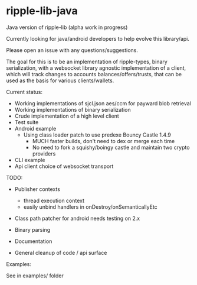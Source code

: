 ripple-lib-java
===============

Java version of ripple-lib (alpha work in progress)

Currently looking for java/android developers to help evolve this library/api.

Please open an issue with any questions/suggestions.

The goal for this is to be an implementation of ripple-types, binary
serialization, with a websocket library agnostic implementation of a client,
which will track changes to accounts balances/offers/trusts, that can be used as
the basis for various clients/wallets.

Current status:

  - Working implementations of sjcl.json aes/ccm for payward blob retrieval
  - Working implementations of binary serialization
  - Crude implementation of a high level client
  - Test suite
  - Android example
    - Using class loader patch to use predexe Bouncy Castle 1.4.9
      - MUCH faster builds, don't need to dex or merge each time
      - No need to fork a squishy/boingy castle and maintain two crypto providers
  - CLI example
  - Api client choice of websocket transport

TODO:
  - Publisher contexts
    - thread execution context
    - easily unbind handlers in onDestroy/onSemanticallyEtc

  - Class path patcher for android needs testing on 2.x
  - Binary parsing
  - Documentation
  - General cleanup of code / api surface

Examples:

  See in examples/ folder
